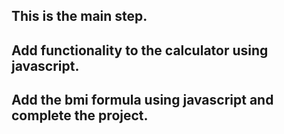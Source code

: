 ## This is the main step.

## Add functionality to the calculator using javascript.

## Add the bmi formula using javascript and complete the project.